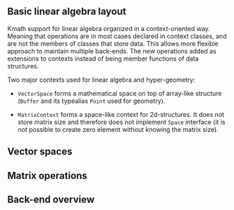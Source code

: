 ## Basic linear algebra layout

Kmath support for linear algebra organized in a context-oriented way. Meaning that operations are in most cases declared 
in context classes, and are not the members of classes that store data. This allows more flexible approach to maintain multiple 
back-ends. The new operations added as extensions to contexts instead of being member functions of data structures.

Two major contexts used for linear algebra and hyper-geometry:

* `VectorSpace` forms a mathematical space on top of array-like structure (`Buffer` and its typealias `Point` used for geometry). 

* `MatrixContext` forms a space-like context for 2d-structures. It does not store matrix size and therefore does not implement
`Space` interface (it is not possible to create zero element without knowing the matrix size). 

## Vector spaces


## Matrix operations

## Back-end overview